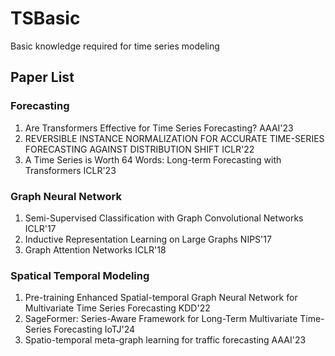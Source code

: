 # TSBasic
Basic knowledge required for time series modeling


## Paper List
### Forecasting
1. Are Transformers Effective for Time Series Forecasting? AAAI'23
2. REVERSIBLE INSTANCE NORMALIZATION FOR ACCURATE TIME-SERIES FORECASTING AGAINST DISTRIBUTION SHIFT ICLR'22
3. A Time Series is Worth 64 Words: Long-term Forecasting with Transformers ICLR'23
### Graph Neural Network
1. Semi-Supervised Classification with Graph Convolutional Networks ICLR'17
2. Inductive Representation Learning on Large Graphs NIPS'17
3. Graph Attention Networks ICLR'18
### Spatical Temporal Modeling

1. Pre-training Enhanced Spatial-temporal Graph Neural Network for Multivariate Time Series Forecasting KDD'22
2. SageFormer: Series-Aware Framework for Long-Term Multivariate Time-Series Forecasting IoTJ'24
3. Spatio-temporal meta-graph learning for traffic forecasting AAAI'23
